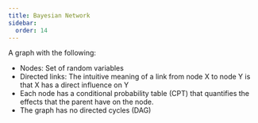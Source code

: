 ```yaml
---
title: Bayesian Network
sidebar:
  order: 14
---
```


A graph with the following:

- Nodes: Set of random variables
- Directed links: The intuitive meaning of a link from node X to node Y is that X has a direct influence on Y
- Each node has a conditional probability table (CPT) that quantifies the effects that the parent have on the node.
- The graph has no directed cycles (DAG)

